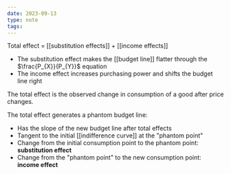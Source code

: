 ```yaml
---
date: 2023-09-13
type: note
tags: 
---
```


Total effect = [[substitution effects]] + [[income effects]]
- The substitution effect makes the [[budget line]] flatter through the $\frac{P_{X}}{P_{Y}}$ equation
- The income effect increases purchasing power and shifts the budget line right

The total effect is the observed change in consumption of a good after price changes.

The total effect generates a phantom budget line:
- Has the slope of the new budget line after total effects
- Tangent to the initial [[indifference curve]] at the "phantom point"
- Change from the initial consumption point to the phantom point: **substitution effect**
- Change from the "phantom point" to the new consumption point: **income effect**

